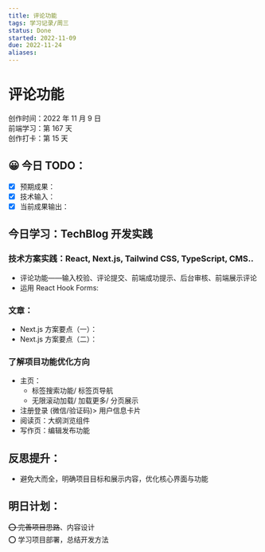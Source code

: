 ```yaml
---
title: 评论功能
tags: 学习记录/周三
status: Done
started: 2022-11-09
due: 2022-11-24
aliases: 
---
```

# 评论功能
创作时间：2022 年 11 月 9 日  
前端学习：第 167 天  
创作打卡：第 15 天
## 😀 今日 TODO：
- [x] 预期成果：
- [x] 技术输入：
- [x] 当前成果输出：
## 今日学习：TechBlog 开发实践
### 技术方案实践：React, Next.js, Tailwind CSS, TypeScript, CMS..
- 评论功能——输入校验、评论提交、前端成功提示、后台审核、前端展示评论
- 运用 React Hook Forms:
### 文章：
- Next.js 方案要点（一）：
- Next.js 方案要点（二）：
### 了解项目功能优化方向
- 主页：
  - 标签搜索功能/ 标签页导航
  - 无限滚动加载/ 加载更多/ 分页展示
- 注册登录 (微信/验证码)> 用户信息卡片
- 阅读页：大纲浏览组件
- 写作页：编辑发布功能
## 反思提升：
- 避免大而全，明确项目目标和展示内容，优化核心界面与功能
## 明日计划：
~~⭕ 完善项目思路~~、内容设计  
⭕ 学习项目部署，总结开发方法
